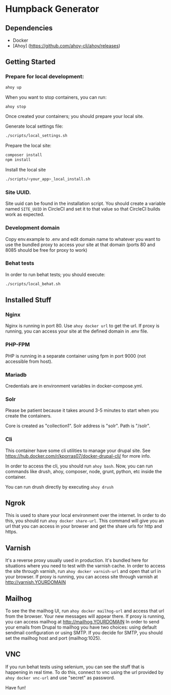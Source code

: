Humpback Generator
==================

## Dependencies

* Docker
* [Ahoy] (https://github.com/ahoy-cli/ahoy/releases)

## Getting Started

### Prepare for local development:

```bash
ahoy up
```

When you want to stop containers, you can run:

```bash
ahoy stop
```

Once created your containers; you should prepare your local site.

Generate local settings file:

```bash
./scripts/local_settings.sh
```

Prepare the local site:

```bash
composer install
npm install
```

Install the local site

```bash
./scripts/<your_app>_local_install.sh
```

### Site UUID.
Site uuid can be found in the installation script. You should create a variable named `SITE_UUID` in CircleCI and set it to that value so that CircleCI builds work as expected.

### Development domain
Copy env.example to .env and edit domain name to whatever you want to use the bundled proxy to access your site at that domain (ports 80 and 8085 should be free for proxy to work)

### Behat tests

In order to run behat tests; you should execute:

```bash
./scripts/local_behat.sh
```

## Installed Stuff

### Nginx

Nginx is running in port 80. Use `ahoy docker url` to get the url. If proxy is running, you can access your site at the defined domain in .env file.

### PHP-FPM

PHP is running in a separate container using fpm in port 9000 (not accessible from host).

### Mariadb

Credentials are in environment variables in docker-compose.yml.

### Solr

Please be patient because it takes around 3-5 minutes to start when you create the containers.

Core is created as "collection1". Solr address is "solr". Path is "/solr".

### Cli

This container have some cli utilities to manage your drupal site. See https://hub.docker.com/r/kporras07/docker-drupal-cli/ for more info.

In order to access the cli, you should run `ahoy bash`. Now, you can run commands like drush, ahoy, composer, node, grunt, python, etc inside the container.

You can run drush directly by executing `ahoy drush`

## Ngrok

This is used to share your local environment over the internet. In order to do this, you should run `ahoy docker share-url`. This command will give you an url that you can access in your browser and get the share urls for http and https.

## Varnish

It's a reverse proxy usually used in production. It's bundled here for situations where you need to test with the varnish cache. In order to access the site through varnish, run `ahoy docker varnish-url` and open that url in your browser. If proxy is running, you can access site through varnish at http://varnish.YOURDOMAIN

## Mailhog

To see the the mailhog UI, run `ahoy docker mailhog-url` and access that url from the browser. Your new messages will appear there. If proxy is running, you can access mailhog at http://mailhog.YOURDOMAIN
In order to send your emails from Drupal to mailhog you have two choices: using default sendmail configuration or using SMTP. If you decide for SMTP, you should set the mailhog host and port (mailhog:1025).
  
## VNC

If you run behat tests using selenium, you can see the stuff that is happening in real time. To do this, connect to vnc using the url provided by `ahoy docker vnc-url` and use "secret" as password.

Have fun!
